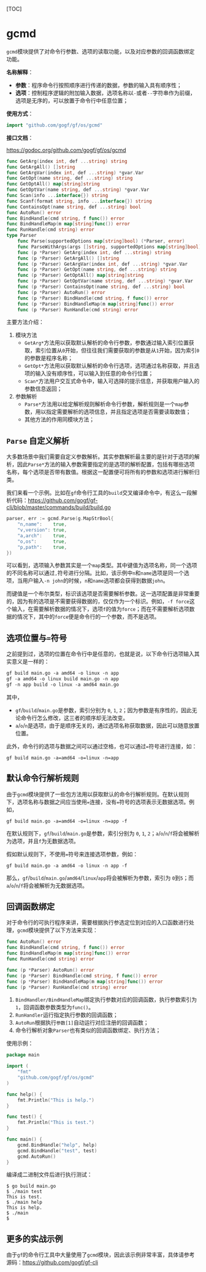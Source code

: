 [TOC]

# gcmd

`gcmd`模块提供了对命令行参数、选项的读取功能，以及对应参数的回调函数绑定功能。

**名称解释**：
- **参数**：程序命令行按照顺序进行传递的数据，参数的输入具有顺序性；
- **选项**：控制程序逻辑的附加输入数据，选项名称以`-`或者`--`字符串作为前缀，选项是无序的，可以放置于命令行中任意位置；

**使用方式**：
```go
import "github.com/gogf/gf/os/gcmd"
```

**接口文档**：

https://godoc.org/github.com/gogf/gf/os/gcmd

```go
func GetArg(index int, def ...string) string
func GetArgAll() []string
func GetArgVar(index int, def ...string) *gvar.Var
func GetOpt(name string, def ...string) string
func GetOptAll() map[string]string
func GetOptVar(name string, def ...string) *gvar.Var
func Scan(info ...interface{}) string
func Scanf(format string, info ...interface{}) string
func ContainsOpt(name string, def ...string) bool
func AutoRun() error
func BindHandle(cmd string, f func()) error
func BindHandleMap(m map[string]func()) error
func RunHandle(cmd string) error
type Parser
    func Parse(supportedOptions map[string]bool) (*Parser, error)
    func ParseWithArgs(args []string, supportedOptions map[string]bool) (*Parser, error)
    func (p *Parser) GetArg(index int, def ...string) string
    func (p *Parser) GetArgAll() []string
    func (p *Parser) GetArgVar(index int, def ...string) *gvar.Var
    func (p *Parser) GetOpt(name string, def ...string) string
    func (p *Parser) GetOptAll() map[string]string
    func (p *Parser) GetOptVar(name string, def ...string) *gvar.Var
    func (p *Parser) ContainsOpt(name string, def ...string) bool
    func (p *Parser) AutoRun() error
    func (p *Parser) BindHandle(cmd string, f func()) error
    func (p *Parser) BindHandleMap(m map[string]func()) error
    func (p *Parser) RunHandle(cmd string) error
```
主要方法介绍：
1. 模块方法
    - `GetArg*`方法用以获取默认解析的命令行参数，参数通过输入索引位置获取，索引位置从`0`开始，但往往我们需要获取的参数是从`1`开始，因为索引`0`的参数是程序名称；
    - `GetOpt*`方法用以获取默认解析的命令行选项，选项通过名称获取，并且选项的输入没有顺序性，可以输入到任意的命令行位置；
    - `Scan*`方法用户交互式命令中，输入可选择的提示信息，并获取用户输入的参数信息返回；
1. 参数解析
    - `Parse*`方法用以给定解析规则解析命令行参数，解析规则是一个`map`参数，用以指定需要解析的选项信息，并且指定选项是否需要读取数值；
    - 其他方法的作用同模块方法；

## `Parse` 自定义解析
大多数场景中我们需要自定义参数解析。其实参数解析最主要的是针对于选项的解析，因此`Parse*`方法的输入参数需要指定的是选项的解析配置，包括有哪些选项名称，每个选项是否带有数值。根据这一配置便可将所有的参数和选项进行解析归类。

我们来看一个示例。比如在`gf`命令行工具的`build`交叉编译命令中，有这么一段解析代码：https://github.com/gogf/gf-cli/blob/master/commands/build/build.go

```go
parser, err := gcmd.Parse(g.MapStrBool{
    "n,name":    true,
    "v,version": true,
    "a,arch":    true,
    "o,os":      true,
    "p,path":    true,
})
```
可以看到，选项输入参数其实是一个`map`类型。其中键值为选项名称，同一个选项的不同名称可以通过`,`符号进行分隔。比如，该示例中`n`和`name`选项是同一个选项，当用户输入`-n john`的时候，`n`和`name`选项都会获得到数据`john`。

而键值是一个布尔类型，标识该选项是否需要解析参数。这一选项配置是非常重要的，因为有的选项是不需要获得数据的，仅仅作为一个标识。例如，`-f force`这个输入，在需要解析数据的情况下，选项`f`的值为`force`；而在不需要解析选项数据的情况下，其中的`force`便是命令行的一个参数，而不是选项。

## 选项位置与`=`符号
之前提到过，选项的位置在命令行中是任意的，也就是说，以下命令行选项输入其实意义是一样的：
```html
gf build main.go -a amd64 -o linux -n app
gf -a amd64 -o linux build main.go -n app
gf -n app build -o linux -a amd64 main.go 
```
其中，
- `gf`/`build`/`main.go`是参数，索引分别为 `0`, `1`, `2`；因为参数是有序性的，因此无论命令行怎么修改，这三者的顺序却无法改变。
- `a`/`o`/`n`是选项，由于是顺序无关的，通过选项名称获取数据，因此可以随意放置位置。

此外，命令行的选项与数据之间可以通过空格，也可以通过`=`符号进行连接，如：
```
gf build main.go -a=amd64 -o=linux -n=app
```


## 默认命令行解析规则
由于`gcmd`模块提供了一些包方法用以获取默认的命令行解析规则。在默认规则下，选项名称与数据之间应当使用`=`连接，没有`=`符号的选项表示无数据选项。例如，
```
gf build main.go -a=amd64 -o=linux -n=app -f
```
在默认规则下，`gf`/`build`/`main.go`是参数，索引分别为 `0`, `1`, `2`；`a`/`o`/`n`/`f`将会被解析为选项，并且`f`为无数据选项。

假如默认规则下，不使用`=`符号来连接选项参数，例如：
```
gf build main.go -a amd64 -o linux -n app -f
```
那么，`gf`/`build`/`main.go`/`amd64`/`linux`/`app`将会被解析为参数，索引为 `0`到`5`；而`a`/`o`/`n`/`f`将会被解析为无数据选项。




## 回调函数绑定

对于命令行的可执行程序来讲，需要根据执行参选定位到对应的入口函数进行处理，`gcmd`模块提供了以下方法来实现：
```go
func AutoRun() error
func BindHandle(cmd string, f func()) error
func BindHandleMap(m map[string]func()) error
func RunHandle(cmd string) error

func (p *Parser) AutoRun() error
func (p *Parser) BindHandle(cmd string, f func()) error
func (p *Parser) BindHandleMap(m map[string]func()) error
func (p *Parser) RunHandle(cmd string) error
```

1. `BindHandler/BindHandleMap`绑定执行参数对应的回调函数，执行参数索引为`1`，回调函数参数类型为`func()`。
1. `RunHandler`运行指定执行参数的回调函数；
1. `AutoRun`根据执行`参数[1]`自动运行对应注册的回调函数； 
1. 命令行解析对象`Parser`也有类似的回调函数绑定、执行方法；

使用示例：
```go
package main

import (
    "fmt"
    "github.com/gogf/gf/os/gcmd"
)

func help() {
    fmt.Println("This is help.")
}

func test() {
    fmt.Println("This is test.")
}

func main() {
    gcmd.BindHandle("help", help)
    gcmd.BindHandle("test", test)
    gcmd.AutoRun()
}
```
编译成二进制文件后进行执行测试：
```shell
$ go build main.go 
$ ./main test
This is test.
$ ./main help
This is help.
$ ./main 
$ 
```

## 更多的实战示例
由于`gf`的命令行工具中大量使用了`gcmd`模块，因此该示例非常丰富，具体请参考源码：https://github.com/gogf/gf-cli





